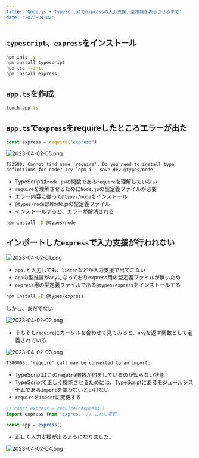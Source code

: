 ```yaml
---
title: "Node.js + TypeScriptでexpressの入力支援、型推論を表示させるまで"
date: "2023-04-02"
---
```


## `typescript`、`express`をインストール

``` bash
npm init -y
npm install typescript
npx tsc --init
npm install express
```

## `app.ts`を作成
``` js
touch app.ts
```

## `app.ts`で`express`をrequireしたところエラーが出た

``` js
const express = require('express')
```

![2023-04-02-05.png](/images/2023-04-02-05.png)

```
TS2580: Cannot find name 'require'. Do you need to install type definitions for node? Try `npm i --save-dev @types/node`.
```

- TypeScriptは`node.js`の関数である`require`を理解していない
- `require`を理解させるために`Node.js`の型定義ファイルが必要
- エラー内容に従って`@types/node`をインストール
- `@types/node`はNode.jsの型定義ファイル
- インストールすると、エラーが解消される

``` bash
npm install -D @types/node
```

## インポートした`express`で入力支援が行われない

![2023-04-02-01.png](/images/2023-04-02-01.png)

- `app.`と入力しても、`listen`などが入力支援で出てこない
- `app`の型推論が`any`になっておりexpress用の型定義ファイルが無いため
- `express`用の型定義ファイルである`@types/express`をインストールする

``` bash
npm install -D @types/express
```

しかし、まだでない

![2023-04-02-02.png](/images/2023-04-02-02.png)

- そもそも`require`にカーソルを合わせて見てみると、`any`を返す関数として定義されている

![2023-04-02-03.png](/images/2023-04-02-03.png)

```
TS80005: 'require' call may be converted to an import.
```

- TypeScriptはこの`require`関数が何をしているのか知らない状態
- TypeScriptで正しく機能させるためには、TypeScriptにあるモジュールシステムである`import`を使わないといけない
- `require`を`import`に変更する

```js
// const express = require('express')
import express from 'express' // これに変更

const app = express()
```

- 正しく入力支援が出るようになりました。

![2023-04-02-04.png](/images/2023-04-02-04.png)
